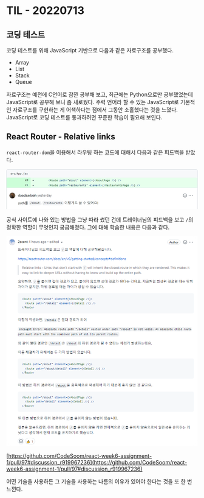 # TIL - 20220713

## 코딩 테스트

코딩 테스트를 위해 JavaScript 기반으로 다음과 같은 자료구조를 공부했다.

- Array
- List
- Stack
- Queue

자료구조는 예전에 C언어로 잠깐 공부해 보고, 최근에는 Python으로만 공부했었는데 JavaScript로 공부해 보니 좀 새로웠다. 주력 언어라 할 수 있는 JavaScript로 기본적인 자료구조를 구현하는 게 어색하다는 점에서 그동안 소홀했다는 것을 느꼈다. JavaScript로 코딩 테스트를 통과하려면 꾸준한 학습이 필요해 보인다.

## React Router - Relative links

`react-router-dom`을 이용해서 라우팅 하는 코드에 대해서 다음과 같은 피드백을 받았다.

![코드 리뷰](images/20220713-01.png)

공식 사이트에 나와 있는 방법을 그냥 따라 썼던 건데 트레이너님의 피드백을 보고 `/`의 정확한 역할이 무엇인지 궁금해졌다. 그에 대해 학습한 내용은 다음과 같다.

![/의 역할](images/20220713-02.png)

[https://github.com/CodeSoom/react-week6-assignment-1/pull/97#discussion_r919967236](https://github.com/CodeSoom/react-week6-assignment-1/pull/97#discussion_r919967236)

어떤 기술을 사용하든 그 기술을 사용하는 나름의 이유가 있어야 한다는 것을 또 한 번 느낀다.
